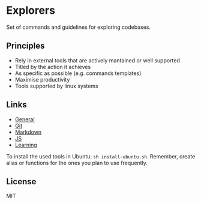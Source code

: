 # Explorers

Set of commands and guidelines for exploring codebases.

## Principles

- Rely in external tools that are actively mantained or well supported
- Titled by the action it achieves
- As specific as possible (e.g. commands templates)
- Maximise productivity
- Tools supported by linux systems

## Links

- [General](general.md)
- [Git](git.md)
- [Markdown](md.md)
- [JS](js.md)
- [Learning](learning.md)

To install the used tools in Ubuntu: `sh install-ubuntu.sh`. Remember, create alias or functions for the ones you plan to use frequently.

## License
MIT